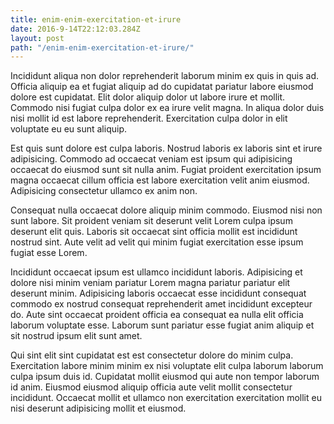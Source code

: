 ```yaml
---
title: enim-enim-exercitation-et-irure
date: 2016-9-14T22:12:03.284Z
layout: post
path: "/enim-enim-exercitation-et-irure/"
---
```


Incididunt aliqua non dolor reprehenderit laborum minim ex quis in quis ad. Officia aliquip ea et fugiat aliquip ad do cupidatat pariatur labore eiusmod dolore est cupidatat. Elit dolor aliquip dolor ut labore irure et mollit. Commodo nisi fugiat culpa dolor ex ea irure velit magna. In aliqua dolor duis nisi mollit id est labore reprehenderit. Exercitation culpa dolor in elit voluptate eu eu sunt aliquip.

Est quis sunt dolore est culpa laboris. Nostrud laboris ex laboris sint et irure adipisicing. Commodo ad occaecat veniam est ipsum qui adipisicing occaecat do eiusmod sunt sit nulla anim. Fugiat proident exercitation ipsum magna occaecat cillum officia est labore exercitation velit anim eiusmod. Adipisicing consectetur ullamco ex anim non.

Consequat nulla occaecat dolore aliquip minim commodo. Eiusmod nisi non sunt labore. Sit proident veniam sit deserunt velit Lorem culpa ipsum deserunt elit quis. Laboris sit occaecat sint officia mollit est incididunt nostrud sint. Aute velit ad velit qui minim fugiat exercitation esse ipsum fugiat esse Lorem.

Incididunt occaecat ipsum est ullamco incididunt laboris. Adipisicing et dolore nisi minim veniam pariatur Lorem magna pariatur pariatur elit deserunt minim. Adipisicing laboris occaecat esse incididunt consequat commodo ex nostrud consequat reprehenderit amet incididunt excepteur do. Aute sint occaecat proident officia ea consequat ea nulla elit officia laborum voluptate esse. Laborum sunt pariatur esse fugiat anim aliquip et sit nostrud ipsum elit sunt amet.

Qui sint elit sint cupidatat est est consectetur dolore do minim culpa. Exercitation labore minim minim ex nisi voluptate elit culpa laborum laborum culpa ipsum duis id. Cupidatat mollit eiusmod qui aute non tempor laborum id anim. Eiusmod eiusmod aliquip officia aute velit mollit consectetur incididunt. Occaecat mollit et ullamco non exercitation exercitation mollit eu nisi deserunt adipisicing mollit et eiusmod.